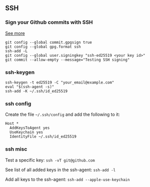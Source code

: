 ## SSH


### Sign your Github commits with SSH
[See more](https://calebhearth.com/sign-git-with-ssh)

```
git config --global commit.gpgsign true
git config --global gpg.format ssh
ssh-add -L
git config --global user.signingkey "ssh-ed25519 <your key id>"
git commit --allow-empty --message="Testing SSH signing"
```

### ssh-keygen
```
ssh-keygen -t ed25519 -C "your_email@example.com" 
eval "$(ssh-agent -s)"
ssh-add -K ~/.ssh/id_ed25519
```

### ssh config

Create the file `~/.ssh/config` and add the following to it:

```
Host *
  AddKeysToAgent yes
  UseKeychain yes
  IdentityFile ~/.ssh/id_ed25519
```

### ssh misc

Test a specific key: `ssh -vT git@github.com`

See list of all added keys in the ssh-agent:  `ssh-add -l`

Add all keys to the ssh-agent: `ssh-add --apple-use-keychain`

